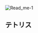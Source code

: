 ![Read_me-_1_](https://user-images.githubusercontent.com/70077254/107862369-d81ba080-6e8f-11eb-96b1-0d1c1bcc432f.png)
<h2>テトリス</h2>
